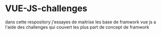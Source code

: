 # VUE-JS-challenges
dans cette respository j'essayes de maitrise les base de framwork vue js a l'aide des challenges qui couvert les plus part de concept de framwork 
